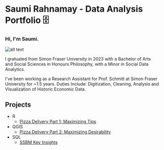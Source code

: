 Saumi Rahnamay - Data Analysis Portfolio 🗄
===


### Hi, I'm Saumi.
![alt text](selfie-1.jpg)

I gratuated from Simon Fraser University in 2023 with a Bachelor of Arts and Social Sciences in Honours Philosophy, with a Minor in Social Data Analytics.  

I've been working as a Research Assistant for Prof. Schmitt at Simon Fraser University for ~1.5 years. Duties Include: Digitization, Cleaning, Analysis and Visualization of Historic Economic Data.

## Projects
- R
    - [Pizza Delivery Part 1: Maximizing Tips](Tip-Maxxing_R.md)
-  QGIS
    - [Pizza Delivery Part 2: Maximizing Desirability](Desirability-maxxing.md)
- SQL
    - [SSBM  Key Insights](Melee-SQL.md)